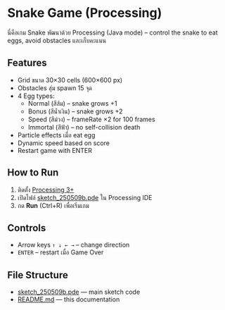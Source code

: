 # Snake Game (Processing)

นี่คือเกม Snake พัฒนาด้วย Processing (Java mode) – control the snake to eat eggs, avoid obstacles และเก็บคะแนน

## Features
- Grid ขนาด 30×30 cells (600×600 px)
- Obstacles สุ่ม spawn 15 จุด
- 4 Egg types:
  - Normal (สีส้ม) – snake grows +1
  - Bonus (สีน้ำเงิน) – snake grows +2
  - Speed (สีม่วง) – frameRate ×2 for 100 frames
  - Immortal (สีฟ้า) – no self-collision death
- Particle effects เมื่อ eat egg
- Dynamic speed based on score
- Restart game with ENTER

## How to Run
1. ติดตั้ง [Processing 3+](https://processing.org/download/)  
2. เปิดไฟล์ [sketch_250509b.pde](sketch_250509b.pde) ใน Processing IDE  
3. กด **Run** (Ctrl+R) เพื่อเริ่มเกม

## Controls
- Arrow keys `↑ ↓ ← →` – change direction  
- `ENTER` – restart เมื่อ Game Over  

## File Structure
- [sketch_250509b.pde](sketch_250509b.pde) — main sketch code  
- [README.md](README.md) — this documentation
